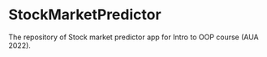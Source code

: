 # StockMarketPredictor
The repository of Stock market predictor app for Intro to OOP course (AUA 2022). 
